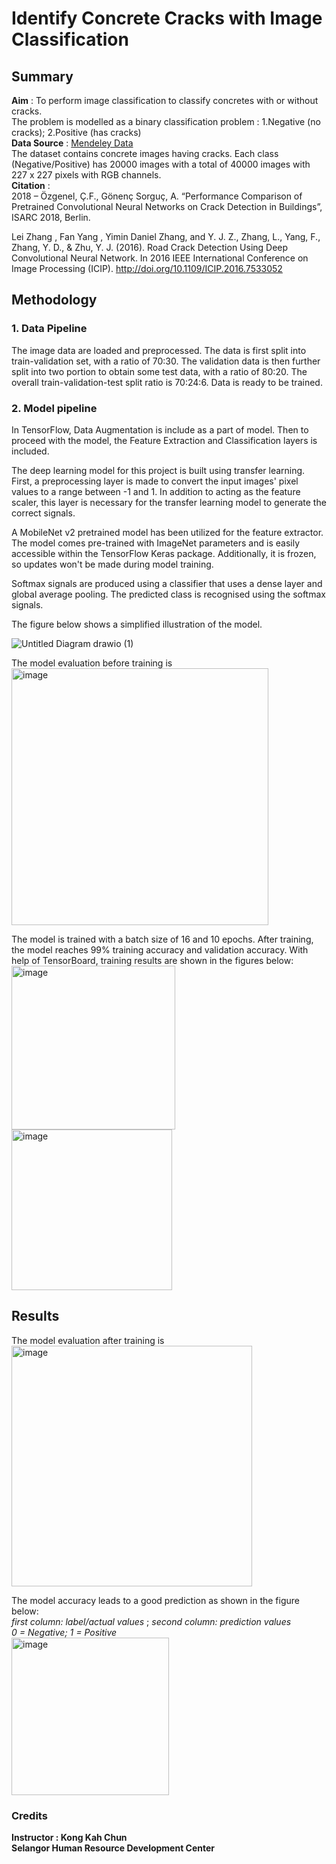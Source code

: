 # Identify Concrete Cracks with Image Classification
## Summary
**Aim** : To perform image classification to classify concretes with or without cracks.        
The problem is modelled as a binary classification problem : 1.Negative (no cracks); 2.Positive (has cracks)        
**Data Source** : [Mendeley Data](https://data.mendeley.com/datasets/5y9wdsg2zt/2)           
The dataset contains concrete images having cracks. 
Each class (Negative/Positive) has 20000 images with a total of 40000 images with 227 x 227 pixels with RGB channels.         
**Citation** :        
2018 – Özgenel, Ç.F., Gönenç Sorguç, A. “Performance Comparison of Pretrained Convolutional Neural Networks on Crack Detection in Buildings”, ISARC 2018, Berlin.             

Lei Zhang , Fan Yang , Yimin Daniel Zhang, and Y. J. Z., Zhang, L., Yang, F., Zhang, Y. D., & Zhu, Y. J. (2016). Road Crack Detection Using Deep Convolutional Neural Network. In 2016 IEEE International Conference on Image Processing (ICIP). http://doi.org/10.1109/ICIP.2016.7533052

## Methodology
### 1. Data Pipeline
The image data are loaded and preprocessed. The data is first split into train-validation set, with a ratio of 70:30. 
The validation data is then further split into two portion to obtain some test data, with a ratio of 80:20.
The overall train-validation-test split ratio is 70:24:6. Data is ready to be trained.

### 2. Model pipeline
In TensorFlow, Data Augmentation is include as a part of model. Then to proceed with the model, the Feature Extraction and Classification layers is included.       
     
The deep learning model for this project is built using transfer learning. 
First, a preprocessing layer is made to convert the input images' pixel values to a range between -1 and 1.
In addition to acting as the feature scaler, this layer is necessary for the transfer learning model to generate the correct signals.
       
A MobileNet v2 pretrained model has been utilized for the feature extractor. 
The model comes pre-trained with ImageNet parameters and is easily accessible within the TensorFlow Keras package. 
Additionally, it is frozen, so updates won't be made during model training.
        
Softmax signals are produced using a classifier that uses a dense layer and global average pooling. The predicted class is recognised using the softmax signals.
        
The figure below shows a simplified illustration of the model.
        
![Untitled Diagram drawio (1)](https://user-images.githubusercontent.com/91872382/182074020-28388c1a-e742-4f18-a356-5ea4763f3e53.png)

The model evaluation before training is              
<img width="411" alt="image" src="https://user-images.githubusercontent.com/91872382/182075394-6219a7b9-c1eb-4daf-afe5-3443c23872d3.png">
          
The model is trained with a batch size of 16 and 10 epochs.
After training, the model reaches 99% training accuracy and validation accuracy. With help of TensorBoard, training results are shown in the figures below:       
<img width="262" alt="image" src="https://user-images.githubusercontent.com/91872382/182075662-dcab09ed-f806-437a-9c92-36eb806bbe2a.png"> <img width="257" alt="image" src="https://user-images.githubusercontent.com/91872382/182075736-9c1984bb-85ce-4db3-8b2d-bc6fa506182e.png">
          
## Results
The model evaluation after training is           
<img width="385" alt="image" src="https://user-images.githubusercontent.com/91872382/182075995-299e7e0e-7aeb-4a09-ab31-b7101c3222a8.png">
          
The model accuracy leads to a good prediction as shown in the figure below:            
*first column: label/actual values* ; *second column: prediction values*        
*0 = Negative; 1 = Positive*                
<img width="252" alt="image" src="https://user-images.githubusercontent.com/91872382/182076498-8940028f-5e28-45da-b23e-31427c6249cb.png">

### Credits
**Instructor : Kong Kah Chun                    
Selangor Human Resource Development Center**
